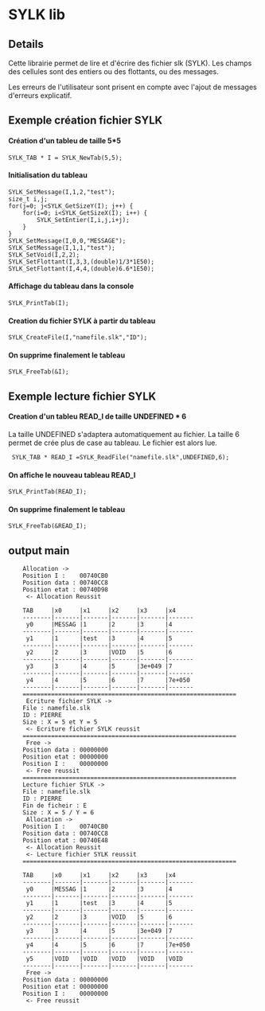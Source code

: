 # SYLK lib
## Details

Cette librairie permet de lire et d'écrire des fichier slk (SYLK). Les champs des cellules sont des entiers ou des flottants, ou des messages.

Les erreurs de l'utilisateur sont prisent en compte avec l'ajout de messages d'erreurs explicatif.

## Exemple création fichier SYLK
#### Création d'un tableu de taille 5*5
    SYLK_TAB * I = SYLK_NewTab(5,5);
#### Initialisation du tableau
    SYLK_SetMessage(I,1,2,"test");
    size_t i,j;
    for(j=0; j<SYLK_GetSizeY(I); j++) {
        for(i=0; i<SYLK_GetSizeX(I); i++) {
            SYLK_SetEntier(I,i,j,i+j);
        }
    }
    SYLK_SetMessage(I,0,0,"MESSAGE");
    SYLK_SetMessage(I,1,1,"test");
    SYLK_SetVoid(I,2,2);
    SYLK_SetFlottant(I,3,3,(double)1/3*1E50);
    SYLK_SetFlottant(I,4,4,(double)6.6*1E50);
#### Affichage du tableau dans la console
    SYLK_PrintTab(I);
#### Creation du fichier SYLK à partir du tableau
    SYLK_CreateFile(I,"namefile.slk","ID");
#### On supprime finalement le tableau
    SYLK_FreeTab(&I);

## Exemple lecture fichier SYLK
#### Creation d'un tableu READ_I de taille UNDEFINED * 6
La taille UNDEFINED s'adaptera automatiquement au fichier. La taille 6 permet de crée plus de case au tableau.
Le fichier est alors lue.


     SYLK_TAB * READ_I =SYLK_ReadFile("namefile.slk",UNDEFINED,6);
#### On affiche le nouveau tableau READ_I
    SYLK_PrintTab(READ_I);
#### On supprime finalement le tableau
    SYLK_FreeTab(&READ_I);

## output main

        Allocation ->
        Position I :    00740CB0
        Position data : 00740CC8
        Position etat : 00740D98
         <- Allocation Reussit

        TAB     |x0     |x1     |x2     |x3     |x4
        --------|-------|-------|-------|-------|-------
         y0     |MESSAG |1      |2      |3      |4
        --------|-------|-------|-------|-------|-------
         y1     |1      |test   |3      |4      |5
        --------|-------|-------|-------|-------|-------
         y2     |2      |3      |VOID   |5      |6
        --------|-------|-------|-------|-------|-------
         y3     |3      |4      |5      |3e+049 |7
        --------|-------|-------|-------|-------|-------
         y4     |4      |5      |6      |7      |7e+050
        --------|-------|-------|-------|-------|-------
        ============================================================
         Ecriture fichier SYLK ->
        File : namefile.slk
        ID : PIERRE
        Size : X = 5 et Y = 5
         <- Ecriture fichier SYLK reussit
        ============================================================
         Free ->
        Position data : 00000000
        Position etat : 00000000
        Position I :    00000000
         <- Free reussit
        ============================================================
        Lecture fichier SYLK ->
        File : namefile.slk
        ID : PIERRE
        Fin de ficheir : E
        Size : X = 5 / Y = 6
         Allocation ->
        Position I :    00740CB0
        Position data : 00740CC8
        Position etat : 00740E48
         <- Allocation Reussit
         <- Lecture fichier SYLK reussit
        ============================================================

        TAB     |x0     |x1     |x2     |x3     |x4
        --------|-------|-------|-------|-------|-------
         y0     |MESSAG |1      |2      |3      |4
        --------|-------|-------|-------|-------|-------
         y1     |1      |test   |3      |4      |5
        --------|-------|-------|-------|-------|-------
         y2     |2      |3      |VOID   |5      |6
        --------|-------|-------|-------|-------|-------
         y3     |3      |4      |5      |3e+049 |7
        --------|-------|-------|-------|-------|-------
         y4     |4      |5      |6      |7      |7e+050
        --------|-------|-------|-------|-------|-------
         y5     |VOID   |VOID   |VOID   |VOID   |VOID
        --------|-------|-------|-------|-------|-------
         Free ->
        Position data : 00000000
        Position etat : 00000000
        Position I :    00000000
         <- Free reussit
